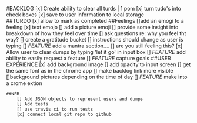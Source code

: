 #BACKLOG
    [x] Create ability to clear all turds | 1 pom
    [x] turn tudo's into check boxes
    [x] save to user information to local storage    
    ##TURDO
       [x] allow to mark as completed
    ##Feelings
        []add an emogi to a feeling
            [x] text emojo
            [] add a picture emoji
            [] provide some insight into breakdown of how they feel over time
    [] ask questions re: why you feel tht way?
    [] create a gratitude bucket
    [] instructions should change as user is typing
    [] *FEATURE* add a mantra section....
    [] are you still feeling this? 
    [x] Allow user to clear dumps by typing 'let it go' in input box
    [] *FEATURE*  add ability to easily request a feature
    [] *FEATURE*  capture goals
    ##USER EXPERIENCE
        [x] add background image
        [] add opacity to input screen
        [] get the same font as in the chrome app
        [] make backlog link more visible
        []background pictures depending on the time of day
        [] *FEATURE*  make into a crome extion

    ##NFR
        [] Add JSON objects to represent users and dumps
        [] Add tests
        [] use travis ci to run tests
        [x] connect local git repo to github